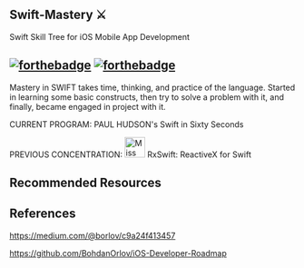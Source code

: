 ## Swift-Mastery ⚔️ 
Swift Skill Tree for iOS Mobile App Development

[![forthebadge](http://forthebadge.com/images/badges/made-with-swift.svg)](http://forthebadge.com) [![forthebadge](http://forthebadge.com/images/badges/built-with-love.svg)](http://forthebadge.com)
----

Mastery in SWIFT takes time, thinking, and practice of the language. Started in learning some basic constructs, then try to solve a problem with it, and finally, became engaged in project with it. 


CURRENT PROGRAM: PAUL HUDSON's Swift in Sixty Seconds 

PREVIOUS CONCENTRATION: <img src="https://github.com/ReactiveX/RxSwift/blob/master/assets/Rx_Logo_M.png" alt="Miss Electric Eel 2016" width="36" height="36"> RxSwift: ReactiveX for Swift

## Recommended Resources


   
## References 

https://medium.com/@borlov/c9a24f413457

https://github.com/BohdanOrlov/iOS-Developer-Roadmap
